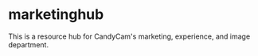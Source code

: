 marketinghub
============

This is a resource hub for CandyCam's marketing, experience, and image department.